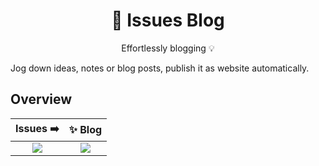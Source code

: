 <h1 align=center>💭 Issues Blog</h1>

<p align="center">
  Effortlessly blogging 💡
</p>

Jog down ideas, notes or blog posts, publish it as website automatically. 

## Overview

|  Issues ➡️ | ✨ Blog |
| :---: | :---: |
| ![](https://user-images.githubusercontent.com/5097752/203450000-350d643a-dcef-40cc-91c5-b5cd7998a63f.png)  | ![](https://user-images.githubusercontent.com/5097752/203450036-0f06fdc4-6409-4032-9421-210a2d6b78b5.png)  |

